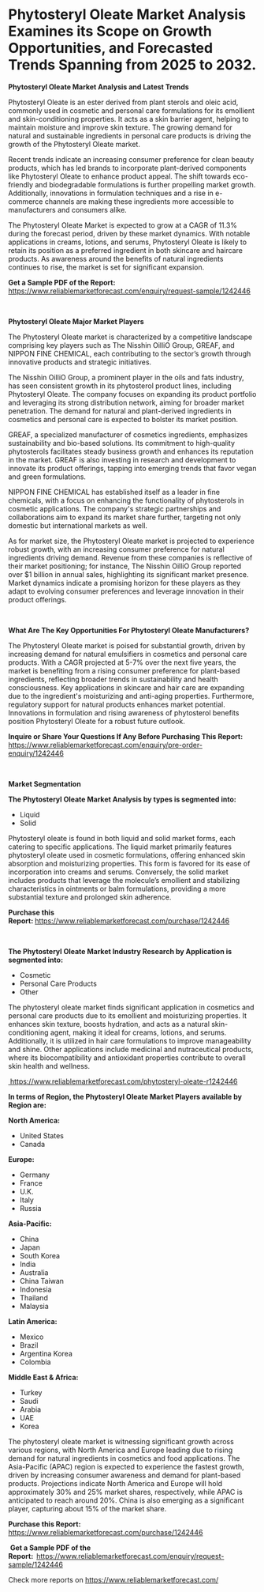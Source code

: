 <p><h1>Phytosteryl Oleate Market Analysis Examines its Scope on Growth Opportunities, and Forecasted Trends Spanning from 2025 to 2032.</h1></p><p><strong>Phytosteryl Oleate Market Analysis and Latest Trends</strong></p>
<p><p>Phytosteryl Oleate is an ester derived from plant sterols and oleic acid, commonly used in cosmetic and personal care formulations for its emollient and skin-conditioning properties. It acts as a skin barrier agent, helping to maintain moisture and improve skin texture. The growing demand for natural and sustainable ingredients in personal care products is driving the growth of the Phytosteryl Oleate market.</p><p>Recent trends indicate an increasing consumer preference for clean beauty products, which has led brands to incorporate plant-derived components like Phytosteryl Oleate to enhance product appeal. The shift towards eco-friendly and biodegradable formulations is further propelling market growth. Additionally, innovations in formulation techniques and a rise in e-commerce channels are making these ingredients more accessible to manufacturers and consumers alike. </p><p>The Phytosteryl Oleate Market is expected to grow at a CAGR of 11.3% during the forecast period, driven by these market dynamics. With notable applications in creams, lotions, and serums, Phytosteryl Oleate is likely to retain its position as a preferred ingredient in both skincare and haircare products. As awareness around the benefits of natural ingredients continues to rise, the market is set for significant expansion.</p></p>
<p><strong>Get a Sample PDF of the Report:&nbsp;</strong> <a href="https://www.reliablemarketforecast.com/enquiry/request-sample/1242446?utm_campaign=1105&utm_medium=2&utm_source=Github&utm_content=ia&utm_term=30012025&utm_id=phytosteryl-oleate">https://www.reliablemarketforecast.com/enquiry/request-sample/1242446</a></p>
<p>&nbsp;</p>
<p><strong>Phytosteryl Oleate Major Market Players</strong></p>
<p><p>The Phytosteryl Oleate market is characterized by a competitive landscape comprising key players such as The Nisshin OilliO Group, GREAF, and NIPPON FINE CHEMICAL, each contributing to the sector’s growth through innovative products and strategic initiatives.</p><p>The Nisshin OilliO Group, a prominent player in the oils and fats industry, has seen consistent growth in its phytosterol product lines, including Phytosteryl Oleate. The company focuses on expanding its product portfolio and leveraging its strong distribution network, aiming for broader market penetration. The demand for natural and plant-derived ingredients in cosmetics and personal care is expected to bolster its market position.</p><p>GREAF, a specialized manufacturer of cosmetics ingredients, emphasizes sustainability and bio-based solutions. Its commitment to high-quality phytosterols facilitates steady business growth and enhances its reputation in the market. GREAF is also investing in research and development to innovate its product offerings, tapping into emerging trends that favor vegan and green formulations.</p><p>NIPPON FINE CHEMICAL has established itself as a leader in fine chemicals, with a focus on enhancing the functionality of phytosterols in cosmetic applications. The company's strategic partnerships and collaborations aim to expand its market share further, targeting not only domestic but international markets as well.</p><p>As for market size, the Phytosteryl Oleate market is projected to experience robust growth, with an increasing consumer preference for natural ingredients driving demand. Revenue from these companies is reflective of their market positioning; for instance, The Nisshin OilliO Group reported over $1 billion in annual sales, highlighting its significant market presence. Market dynamics indicate a promising horizon for these players as they adapt to evolving consumer preferences and leverage innovation in their product offerings.</p></p>
<p>&nbsp;</p>
<p><strong>What Are The Key Opportunities For Phytosteryl Oleate Manufacturers?</strong></p>
<p><p>The Phytosteryl Oleate market is poised for substantial growth, driven by increasing demand for natural emulsifiers in cosmetics and personal care products. With a CAGR projected at 5-7% over the next five years, the market is benefiting from a rising consumer preference for plant-based ingredients, reflecting broader trends in sustainability and health consciousness. Key applications in skincare and hair care are expanding due to the ingredient's moisturizing and anti-aging properties. Furthermore, regulatory support for natural products enhances market potential. Innovations in formulation and rising awareness of phytosterol benefits position Phytosteryl Oleate for a robust future outlook.</p></p>
<p><strong>Inquire or Share Your Questions If Any Before Purchasing This Report:</strong> <a href="https://www.reliablemarketforecast.com/enquiry/pre-order-enquiry/1242446?utm_campaign=1105&utm_medium=2&utm_source=Github&utm_content=ia&utm_term=30012025&utm_id=phytosteryl-oleate">https://www.reliablemarketforecast.com/enquiry/pre-order-enquiry/1242446</a></p>
<p>&nbsp;</p>
<p><strong>Market Segmentation</strong></p>
<p><strong>The Phytosteryl Oleate Market Analysis by types is segmented into:</strong></p>
<p><ul><li>Liquid</li><li>Solid</li></ul></p>
<p><p>Phytosteryl oleate is found in both liquid and solid market forms, each catering to specific applications. The liquid market primarily features phytosteryl oleate used in cosmetic formulations, offering enhanced skin absorption and moisturizing properties. This form is favored for its ease of incorporation into creams and serums. Conversely, the solid market includes products that leverage the molecule’s emollient and stabilizing characteristics in ointments or balm formulations, providing a more substantial texture and prolonged skin adherence.</p></p>
<p><strong>Purchase this Report:&nbsp;</strong><a href="https://www.reliablemarketforecast.com/purchase/1242446?utm_campaign=1105&utm_medium=2&utm_source=Github&utm_content=ia&utm_term=30012025&utm_id=phytosteryl-oleate">https://www.reliablemarketforecast.com/purchase/1242446</a></p>
<p>&nbsp;</p>
<p><strong>The Phytosteryl Oleate Market Industry Research by Application is segmented into:</strong></p>
<p><ul><li>Cosmetic</li><li>Personal Care Products</li><li>Other</li></ul></p>
<p><p>The phytosteryl oleate market finds significant application in cosmetics and personal care products due to its emollient and moisturizing properties. It enhances skin texture, boosts hydration, and acts as a natural skin-conditioning agent, making it ideal for creams, lotions, and serums. Additionally, it is utilized in hair care formulations to improve manageability and shine. Other applications include medicinal and nutraceutical products, where its biocompatibility and antioxidant properties contribute to overall skin health and wellness.</p></p>
<p><a href="https://www.reliablemarketforecast.com/phytosteryl-oleate-r1242446?utm_campaign=1105&utm_medium=2&utm_source=Github&utm_content=ia&utm_term=30012025&utm_id=phytosteryl-oleate">&nbsp;https://www.reliablemarketforecast.com/phytosteryl-oleate-r1242446</a></p>
<p><strong>In terms of Region, the Phytosteryl Oleate Market Players available by Region are:</strong></p>
<p>
    <p> <strong> North America: </strong>
        <ul>
            <li>United States</li>
            <li>Canada</li>
        </ul>
        </p> 
    <p> <strong> Europe: </strong>
        <ul>
            <li>Germany</li>
            <li>France</li>
            <li>U.K.</li>
            <li>Italy</li>
            <li>Russia</li>
        </ul>
        </p> 
    <p> <strong> Asia-Pacific: </strong>
        <ul>
            <li>China</li>
            <li>Japan</li>
            <li>South Korea</li>
            <li>India</li>
            <li>Australia</li>
            <li>China Taiwan</li>
            <li>Indonesia</li>
            <li>Thailand</li>
            <li>Malaysia</li>
        </ul>
        </p> 
    <p> <strong> Latin America: </strong>
        <ul>
            <li>Mexico</li>
            <li>Brazil</li>
            <li>Argentina Korea</li>
            <li>Colombia</li>
        </ul>
        </p> 
    <p> <strong> Middle East & Africa: </strong>
        <ul>
            <li>Turkey</li>
            <li>Saudi</li>
            <li>Arabia</li>
            <li>UAE</li>
            <li>Korea</li>
        </ul>
    </p>
    </p>
<p><p>The phytosteryl oleate market is witnessing significant growth across various regions, with North America and Europe leading due to rising demand for natural ingredients in cosmetics and food applications. The Asia-Pacific (APAC) region is expected to experience the fastest growth, driven by increasing consumer awareness and demand for plant-based products. Projections indicate North America and Europe will hold approximately 30% and 25% market shares, respectively, while APAC is anticipated to reach around 20%. China is also emerging as a significant player, capturing about 15% of the market share.</p></p>
<p><strong>Purchase this Report: </strong><a href="https://www.reliablemarketforecast.com/purchase/1242446?utm_campaign=1105&utm_medium=2&utm_source=Github&utm_content=ia&utm_term=30012025&utm_id=phytosteryl-oleate">https://www.reliablemarketforecast.com/purchase/1242446</a></p>
<p>&nbsp;<strong>Get a Sample PDF of the Report:&nbsp;&nbsp;</strong><a href="https://www.reliablemarketforecast.com/enquiry/request-sample/1242446?utm_campaign=1105&utm_medium=2&utm_source=Github&utm_content=ia&utm_term=30012025&utm_id=phytosteryl-oleate">https://www.reliablemarketforecast.com/enquiry/request-sample/1242446</a></p>
<p><strong></strong></p>
<p>Check more reports on <a href="https://www.reliablemarketforecast.com/?utm_campaign=1105&utm_medium=2&utm_source=Github&utm_content=ia&utm_term=30012025&utm_id=phytosteryl-oleate">https://www.reliablemarketforecast.com/</a></p>